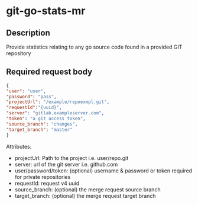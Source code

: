 # git-go-stats-mr

## Description
Provide statistics relating to any go source code found in a provided GIT repository

## Required request body 
```json
{
"user": "user",
"password": "pass",
"projectUrl": "/example/repoexmpl.git",
"requestId":"{uuid}",
"server": "gitlab.exampleserver.com",
"token": "a git access token",
"source_branch": "changes",
"target_branch": "master"
}

```


Attributes:
- projectUrl: Path to the project i.e. user/repo.git
- server: url of the git server i.e. github.com
- user/password/token: (optional) username & password or token required for private repositories
- requestId: request v4 uuid
- source_branch: (optional) the merge request source branch
- target_branch: (optional) the merge request target branch

